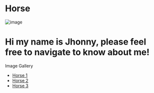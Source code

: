 # Horse

![image](https://github.com/user-attachments/assets/4b722e9c-6ce9-4afc-ac9f-c8d32aa39090)

<h1> Hi my name is Jhonny, please feel free to navigate to know about me! </h1>

Image Gallery 
 - [Horse 1](https://awesomeopensource.com/project/elangosundar/awesome-README-templates)
 - [Horse 2](https://github.com/matiassingers/awesome-readme)
 - [Horse 3](https://bulldogjob.com/news/449-how-to-write-a-good-readme-for-your-github-project)
